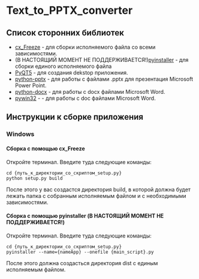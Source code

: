 # Text_to_PPTX_converter

## Список сторонних библиотек
* [cx_Freeze](https://pypi.org/project/cx-Freeze/) - для сборки исполняемого файла со всеми зависимостями.
* (В НАСТОЯЩИЙ МОМЕНТ НЕ ПОДДЕРЖИВАЕТСЯ!)[pyinstaller](https://pypi.org/project/pyinstaller/) - для сборки единого исполняемого файла
* [PyQT5](https://pypi.org/project/PyQt5/) - для создания dekstop приложения.
* [python-pptx](https://pypi.org/project/python-pptx/) - для работы с файлами .pptx для презентация Microsoft Power Point.
* [python-docx](https://pypi.org/project/python-docx/) - для работы с docx файлами Microsoft Word.
* [pywin32](https://pypi.org/project/pywin32/) -  - для работы с doc файлами Microsoft Word.

## Инструкции к сборке приложения

### Windows
#### Сборка с помощью cx_Freeze
Откройте терминал.
Введите туда следующие команды:
```
cd {путь_к_директории_со_скриптом_setup.py}
python setup.py build
```
После этого у вас создастся директория build, в которой должна будет лежать папка с собранным исполняемым файлом и с необходимыми зависимостями.

#### Сборка с помощью pyinstaller (В НАСТОЯЩИЙ МОМЕНТ НЕ ПОДДЕРЖИВАЕТСЯ!)
Откройте терминал.
Введите туда следующие команды:
```
cd {путь_к_директории_со_скриптом_setup.py}
pyinstaller --name={nameApp} --onefile {main_script}.py
```
После этого должна создасться директория dist с единым исполняемым файлом.
